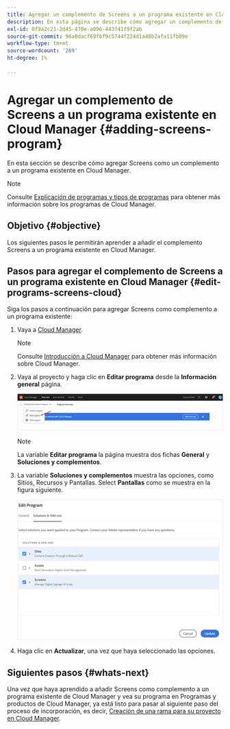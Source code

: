 ```yaml
---
title: Agregar un complemento de Screens a un programa existente en Cloud Manager
description: En esta página se describe cómo agregar un complemento de Screens a un programa existente en Cloud Manager para Screens as a Cloud Service.
exl-id: 0f9a2c21-2d45-470e-a096-443741f9f2ab
source-git-commit: 96a0dacf69f6f9c5744f224d1a48b2afa11fb09e
workflow-type: tm+mt
source-wordcount: '269'
ht-degree: 1%

---
```


# Agregar un complemento de Screens a un programa existente en Cloud Manager {#adding-screens-program}

En esta sección se describe cómo agregar Screens como un complemento a un programa existente en Cloud Manager.

>[!NOTE]
>Consulte [Explicación de programas y tipos de programas](https://experienceleague.adobe.com/docs/experience-manager-cloud-service/onboarding/getting-access/understand-program-types.html?lang=en) para obtener más información sobre los programas de Cloud Manager.

## Objetivo {#objective}

Los siguientes pasos le permitirán aprender a añadir el complemento Screens a un programa existente en Cloud Manager.

## Pasos para agregar el complemento de Screens a un programa existente en Cloud Manager {#edit-programs-screens-cloud}

Siga los pasos a continuación para agregar Screens como complemento a un programa existente:

1. Vaya a [Cloud Manager](https://my.cloudmanager.adobe.com/).

   >[!NOTE]
   >Consulte [Introducción a Cloud Manager](https://experienceleague.adobe.com/docs/experience-manager-cloud-service/onboarding/onboarding-concepts/cloud-manager-introduction.html?lang=en) para obtener más información sobre Cloud Manager.

1. Vaya al proyecto y haga clic en **Editar programa** desde la **Información general** página.

   ![image](/help/screens-cloud/assets/onboarding/add-onexisting1.png)

   >[!NOTE]
   >La variable **Editar programa** la página muestra dos fichas **General** y **Soluciones y complementos**.

1. La variable **Soluciones y complementos** muestra las opciones, como Sitios, Recursos y Pantallas. Select **Pantallas** como se muestra en la figura siguiente.

   ![image](/help/screens-cloud/assets/onboarding/add-onexisting2.png)

1. Haga clic en **Actualizar**, una vez que haya seleccionado las opciones.

## Siguientes pasos {#whats-next}

Una vez que haya aprendido a añadir Screens como complemento a un programa existente de Cloud Manager y vea su programa en Programas y productos de Cloud Manager, ya está listo para pasar al siguiente paso del proceso de incorporación, es decir, [Creación de una rama para su proyecto en Cloud Manager](/help/screens-cloud/onboarding-screens-cloud/creating-a-branch.md).
